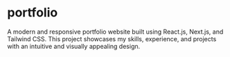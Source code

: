 # portfolio
A modern and responsive portfolio website built using React.js, Next.js, and Tailwind CSS. This project showcases my skills, experience, and projects with an intuitive and visually appealing design.
